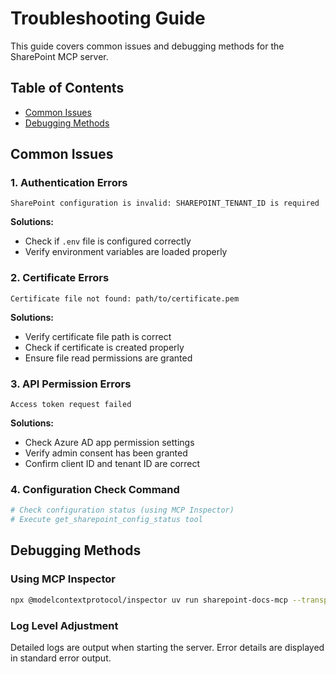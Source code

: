 # Troubleshooting Guide

This guide covers common issues and debugging methods for the SharePoint MCP server.

## Table of Contents

- [Common Issues](#common-issues)
- [Debugging Methods](#debugging-methods)

## Common Issues

### 1. Authentication Errors

```
SharePoint configuration is invalid: SHAREPOINT_TENANT_ID is required
```

**Solutions:**
- Check if `.env` file is configured correctly
- Verify environment variables are loaded properly

### 2. Certificate Errors

```
Certificate file not found: path/to/certificate.pem
```

**Solutions:**
- Verify certificate file path is correct
- Check if certificate is created properly
- Ensure file read permissions are granted

### 3. API Permission Errors

```
Access token request failed
```

**Solutions:**
- Check Azure AD app permission settings
- Verify admin consent has been granted
- Confirm client ID and tenant ID are correct

### 4. Configuration Check Command

```bash
# Check configuration status (using MCP Inspector)
# Execute get_sharepoint_config_status tool
```

## Debugging Methods

### Using MCP Inspector

```bash
npx @modelcontextprotocol/inspector uv run sharepoint-docs-mcp --transport stdio
```

### Log Level Adjustment

Detailed logs are output when starting the server. Error details are displayed in standard error output.
